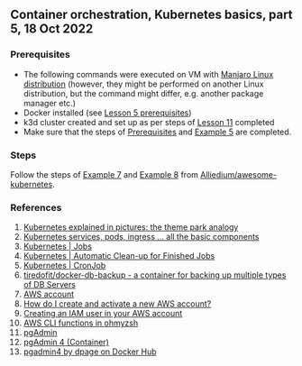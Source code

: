 ## Container orchestration, Kubernetes basics, part 5, 18 Oct 2022

### Prerequisites ###

- The following commands were executed on VM with [Manjaro Linux distribution](https://manjaro.org/download/) (however, they might be performed on another Linux distribution, but the command might differ, e.g. another package manager etc.)
- Docker installed (see [Lesson 5 prerequisites](../05_docker_basic_commands_postgres_23-aug-2022/README.md))
- k3d cluster created and set up as per steps of [Lesson 11](../11_k8s_dev_tools_kubectl_krew_vscode_15-sep-2022/README.md) completed
- Make sure that the steps of [Prerequisites](https://github.com/Alliedium/awesome-kubernetes/tree/main#prerequisites) 
and [Example 5](https://github.com/Alliedium/awesome-kubernetes/tree/main/05-deployment-statefulset-configmap-secret) 
are completed.

### Steps ###

Follow the steps of [Example 7](https://github.com/Alliedium/awesome-kubernetes/tree/main/07-cronjob-with-aws-s3)
and [Example 8](https://github.com/Alliedium/awesome-kubernetes/tree/main/08-pgadmin) 
from [Alliedium/awesome-kubernetes](https://github.com/Alliedium/awesome-kubernetes/).

### References ###

1. [Kubernetes explained in pictures: the theme park analogy](https://danlebrero.com/2018/07/09/kubernetes-explained-in-pictures-the-theme-park-analogy/)
2. [Kubernetes services, pods, ingress ... all the basic components](https://www.padok.fr/en/blog/kubernetes-essentials-components-pods-services)
3. [Kubernetes | Jobs](https://kubernetes.io/docs/concepts/workloads/controllers/job/)
4. [Kubernetes | Automatic Clean-up for Finished Jobs](https://kubernetes.io/docs/concepts/workloads/controllers/ttlafterfinished/)
5. [Kubernetes | CronJob](https://kubernetes.io/docs/concepts/workloads/controllers/cron-jobs/)
6. [tiredofit/docker-db-backup - a container for backing up multiple types of DB Servers](https://github.com/tiredofit/docker-db-backup)
7. [AWS account](https://aws.amazon.com/free/?all-free-tier.sort-by=item.additionalFields.SortRank&all-free-tier.sort-order=asc)
8. [How do I create and activate a new AWS account?](https://aws.amazon.com/ru/premiumsupport/knowledge-center/create-and-activate-aws-account/)
9. [Creating an IAM user in your AWS account](https://docs.aws.amazon.com/IAM/latest/UserGuide/id_users_create.html)
10. [AWS CLI functions in ohmyzsh](https://github.com/ohmyzsh/ohmyzsh/blob/master/plugins/aws/aws.plugin.zsh)
11. [pgAdmin](https://www.pgadmin.org/)
12. [pgAdmin 4 (Container)](https://www.pgadmin.org/download/pgadmin-4-container/)
13. [pgadmin4 by dpage on Docker Hub](https://hub.docker.com/r/dpage/pgadmin4)
